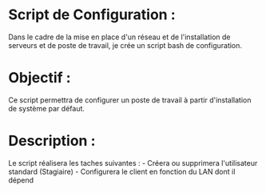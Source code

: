 # Script de Configuration :
Dans le cadre de la mise en place d'un réseau et de l'installation de serveurs et de poste de travail, je crée un script bash de configuration.

# Objectif :
Ce script permettra de configurer un poste de travail à partir d'installation de système par défaut.

# Description : 
Le script réalisera les taches suivantes :
    - Créera ou supprimera l'utilisateur standard (Stagiaire)
    - Configurera le client en fonction du LAN dont il dépend
    